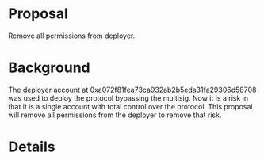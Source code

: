 # Proposal
Remove all permissions from deployer.

# Background
The deployer account at 0xa072f81fea73ca932ab2b5eda31fa29306d58708 was used to deploy the protocol bypassing the multisig. Now it is a risk in that it is a single account with total control over the protocol. This proposal will remove all permissions from the deployer to remove that risk.

# Details
